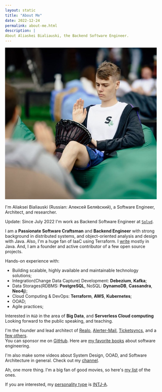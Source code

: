 ```yaml
---
layout: static
title: "About Me"
date: 2022-12-24
permalink: about-me.html
description: |
About Aliaskei Bialiauski, the Backend Software Engineer.
---
```


<img width="500" height="500" src="images/about-me.jpg">

I'm Aliaksei Bialiauski (Russian:
<span lang="ru" xml:lang="ru">Алексей Беля́вский</span>),
a Software Engineer, Architect, and researcher.

Update: Since July 2022 I'm work as Backend Software Engineer
at [```Solvd```](http://solvd.com).

I am a **Passionate Software Craftsman** and **Backend Engineer** with strong background in distributed systems, and object-oriented analysis and design with Java. Also, I'm a huge fan of IaaC using Terraform.
I [write](https://github.com/h1alexbel)
mostly in Java. And, I am a founder and active contributor of a few open source projects.

Hands-on experience with:

- Building scalable, highly available and maintainable technology solutions;
- Integration(Change Data Capture) Development: **Debezium**, **Kafka**;
- Data Storages(RDBMS: **PostgreSQL**, NoSQL: **DynamoDB**, **Cassandra**, **Neo4j**);
- Cloud Computing & DevOps: **Terraform**, **AWS**, **Kubernetes**;
- OOAD;
- Agile practices;

Interested in ```R&D``` in the area of **Big Data**, and **Serverless Cloud computing**
Looking forward to the public speaking, and teaching.
<br>

I'm the founder and lead architect of [Realo](https://github.com/h1alexbel/realo), [Alerter-Mail](https://github.com/h1alexbel/alerter-mail), [Ticketsyncs](https://github.com/ticketsyncs/clockfarm), and a [few others](/pets.html).
<br>
You can sponsor me on [GitHub](https://github.com/sponsors/h1alexbel).
Here are [my favorite books](/books.html)
about software engineering.

I'm also make some videos about System Design, OOAD, and Software Architecture in general. Check out my [channel](https://www.youtube.com/@absimplearchitect/featured).

Ah, one more thing. I'm a big fan of good movies, so here's
[my list](/movies.html) of the ones.

If you are interested, my [personality type](https://en.wikipedia.org/wiki/Myers%E2%80%93Briggs_Type_Indicator)
is [INTJ-A](/images/personality.png).
